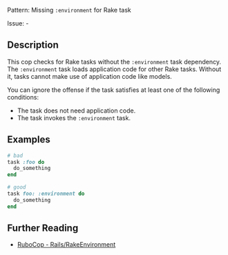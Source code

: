 Pattern: Missing `:environment` for Rake task

Issue: -

## Description

This cop checks for Rake tasks without the `:environment` task
dependency. The `:environment` task loads application code for other
Rake tasks. Without it, tasks cannot make use of application code like
models.

You can ignore the offense if the task satisfies at least one of the
following conditions:
* The task does not need application code.
* The task invokes the `:environment` task.

## Examples

```ruby
# bad
task :foo do
  do_something
end

# good
task foo: :environment do
  do_something
end
```

## Further Reading

* [RuboCop - Rails/RakeEnvironment](https://github.com/rubocop-hq/rubocop-rails/tree/master/lib/rubocop/cop/rails)
